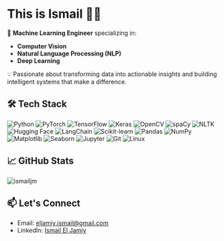 # This is **Ismail** 🐱‍👤

🚀 **Machine Learning Engineer** specializing in:

- **Computer Vision**
- **Natural Language Processing (NLP)**
- **Deep Learning**

💡 Passionate about transforming data into actionable insights and building intelligent systems that make a difference.

## 🛠️ Tech Stack

![Python](https://img.shields.io/badge/-Python-3776AB?logo=python&logoColor=white)
![PyTorch](https://img.shields.io/badge/-PyTorch-EE4C2C?logo=pytorch&logoColor=white)
![TensorFlow](https://img.shields.io/badge/-TensorFlow-FF6F00?logo=tensorflow&logoColor=white)
![Keras](https://img.shields.io/badge/-Keras-D00000?logo=keras&logoColor=white)
![OpenCV](https://img.shields.io/badge/-OpenCV-5C3EE8?logo=opencv&logoColor=white)
![spaCy](https://img.shields.io/badge/-spaCy-09A3D5?logo=python&logoColor=white)
![NLTK](https://img.shields.io/badge/-NLTK-9C3E00?logo=python&logoColor=white)
![Hugging Face](https://img.shields.io/badge/Hugging%20Face-FF6F00?logo=huggingface&logoColor=white)
![LangChain](https://img.shields.io/badge/LangChain-3776AB?logo=Chainlink&logoColor=white)
![Scikit-learn](https://img.shields.io/badge/-Scikit--learn-F7931E?logo=scikit-learn&logoColor=white)
![Pandas](https://img.shields.io/badge/-Pandas-150458?logo=pandas&logoColor=white)
![NumPy](https://img.shields.io/badge/-NumPy-013243?logo=numpy&logoColor=white)
![Matplotlib](https://img.shields.io/badge/-Matplotlib-11557C?logo=python&logoColor=white)
![Seaborn](https://img.shields.io/badge/-Seaborn-1F77B4?logo=python&logoColor=white)
![Jupyter](https://img.shields.io/badge/-Jupyter-F37626?logo=jupyter&logoColor=white)
![Git](https://img.shields.io/badge/-Git-F05032?logo=git&logoColor=white)
![Linux](https://img.shields.io/badge/-Linux-FCC624?logo=linux&logoColor=black)

## 📈 GitHub Stats
<p><img align="center" src="https://github-readme-streak-stats.herokuapp.com/?user=ismailjm&theme=dark&hide_border=true" alt="ismailjm" /></p>

<!--[Ismail's GitHub stats](https://github-readme-stats.vercel.app/api?username=ismailjm&show_icons=true&theme=dark&hide_border=True)-->

## 📫 Let's Connect

- Email: [eljamiy.ismail@gmail.com](mailto:eljamiy.ismail@gmail.com)
- LinkedIn: [Ismail El Jamiy](www.linkedin.com/in/ismail-el-jamiy)

